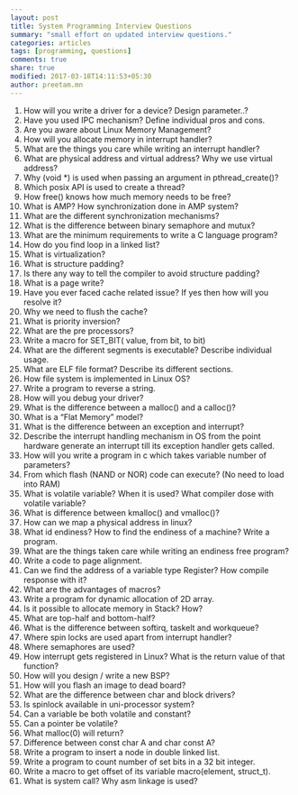 ```yaml
---
layout: post
title: System Programming Interview Questions
summary: "small effort on updated interview questions."
categories: articles
tags: [programming, questions]
comments: true
share: true
modified: 2017-03-18T14:11:53+05:30
author: preetam.mn
---
```


1. How will you write a driver for a device? Design parameter..?
2. Have you used IPC mechanism? Define individual pros and cons.
3. Are you aware about Linux Memory Management?
4. How will you allocate memory in interrupt handler?
5. What are the things you care while writing an interrupt handler?
6. What are physical address and virtual address? Why we use virtual address?
7. Why (void *) is used when passing an argument in pthread_create()?
8. Which posix API is used to create a thread?
9. How free() knows how much memory needs to be free?
10. What is AMP? How synchronization done in AMP system?
11. What are the different synchronization mechanisms?
12. What is the difference between binary semaphore and mutux?
13. What are the minimum requirements to write a C language program?
14. How do you find loop in a linked list?
15. What is virtualization?
16. What is structure padding?
17. Is there any way to tell the compiler to avoid structure padding?
18. What is a page write?
19. Have you ever faced cache related issue? If yes then how will you resolve
    it?
20. Why we need to flush the cache?
21. What is priority inversion?
22. What are the pre processors?
23. Write a macro for SET_BIT( value, from bit, to bit)
24. What are the different segments is executable? Describe individual usage.
25. What are ELF file format? Describe its different sections.
26. How file system is implemented in Linux OS?
27. Write a program to reverse a string.
28. How will you debug your driver?
29. What is the difference between a malloc() and a calloc()?
30. What is a “Flat Memory” model?
31. What is the difference between an exception and interrupt?
32. Describe the interrupt handling mechanism in OS from the point hardware
    generate an interrupt till its exception handler gets called.
33. How will you write a program in c which takes variable number of parameters?
34. From which flash (NAND or NOR) code can execute? (No need to load into RAM)
35. What is volatile variable? When it is used? What compiler dose with volatile
    variable?
36. What is difference between kmalloc() and vmalloc()?
37. How can we map a physical address in linux?
38. What id endiness? How to find the endiness of a machine? Write a program.
39. What are the things taken care while writing an endiness free program?
40. Write a code to page alignment.
41. Can we find the address of a variable type Register? How compile response
    with it?
42. What are the advantages of macros?
43. Write a program for dynamic allocation of 2D array.
44. Is it possible to allocate memory in Stack? How?
45. What are top-half and bottom-half?
46. What is the difference between softirq, taskelt and workqueue?
47. Where spin locks are used apart from interrupt handler?
48. Where semaphores are used?
49. How interrupt gets registered in Linux? What is the return value of that
    function?
50. How will you design / write a new BSP?
51. How will you flash an image to dead board?
52. What are the difference between char and block drivers?
53. Is spinlock available in uni-processor system?
54. Can a variable be both volatile and constant?
55. Can a pointer be volatile?
56. What malloc(0) will return?
57. Difference between const char A and char const A?
58. Write a program to insert a node in double linked list.
59. Write a program to count number of set bits in a 32 bit integer.
60. Write a macro to get offset of its variable macro(element, struct_t).
61. What is system call? Why asm linkage is used?
